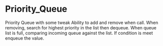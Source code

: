 # Priority_Queue
Priority Queue with some tweak
Ability to add and remove when call. When removing, search for highest priority in the list then dequeue.
When queue list is full, comparing incoming queue against the list. If condition is meet enqueue the value.
